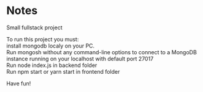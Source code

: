 # Notes
Small fullstack project

To run this project you must:<br>
install mongodb localy on your PC.<br>
Run mongosh without any command-line options to connect to a MongoDB instance running on your localhost with default port 27017<br>
Run node index.js in backend folder<br>
Run npm start or yarn start in frontend folder<br>

Have fun! 
